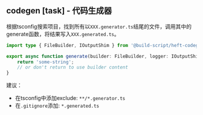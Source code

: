 ## codegen [task] - 代码生成器

根据tsconfig搜索项目，找到所有以`XXX.generator.ts`结尾的文件，调用其中的generate函数，将结果写入`XXX.generated.ts`。

```ts
import type { FileBuilder, IOutputShim } from '@build-script/heft-codegen-plugin';

export async function generate(builder: FileBuilder, logger: IOutputShim) {
	return 'some-string';
	// or don't return to use builder content
}
```

建议：

-   在tsconfig中添加exclude: `**/*.generator.ts`
-   在`.gitignore`添加: `*.generated.ts`
